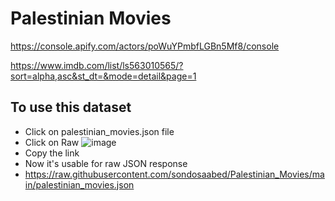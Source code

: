 # Palestinian Movies

https://console.apify.com/actors/poWuYPmbfLGBn5Mf8/console 

https://www.imdb.com/list/ls563010565/?sort=alpha,asc&st_dt=&mode=detail&page=1

## To use this dataset

- Click on palestinian_movies.json file
- Click on Raw
  ![image](https://github.com/sondosaabed/Palestinian_Movies/assets/65151701/2e6d012e-c363-41fa-8802-f7b67ae2202a)
- Copy the link
- Now it's usable for raw JSON response
- https://raw.githubusercontent.com/sondosaabed/Palestinian_Movies/main/palestinian_movies.json
